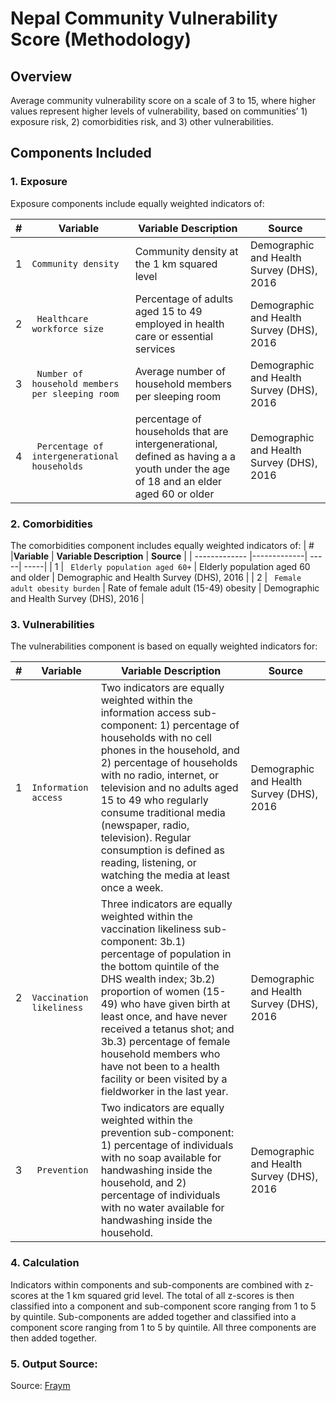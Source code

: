 # Nepal Community Vulnerability Score (Methodology)

## Overview
Average community vulnerability score on a scale of 3 to 15, where higher values represent higher levels of vulnerability, based on communities’ 1) exposure risk, 2) comorbidities risk, and 3) other vulnerabilities.

## Components Included

### 1. Exposure

Exposure components include equally weighted indicators of: 

| # | **Variable**      | **Variable Description**  | **Source** |
| ------------- |-------------| -----| -----|
| 1 | <code>Community density</code>      | Community density at the 1 km squared level| Demographic and Health Survey (DHS), 2016 |
| 2 | <code> Healthcare workforce size</code>      |  Percentage of adults aged 15 to 49 employed in health care or essential services| Demographic and Health Survey (DHS), 2016 |
| 3 | <code> Number of household members per sleeping room</code>      |  Average number of household members per sleeping room| Demographic and Health Survey (DHS), 2016 |
| 4 | <code> Percentage of intergenerational households</code>      |  percentage of households that are intergenerational, defined as having a a youth under the age of 18 and an elder aged 60 or older | Demographic and Health Survey (DHS), 2016 |


### 2. Comorbidities

The comorbidities component includes equally weighted indicators of:
| # |**Variable**      | **Variable Description**  | **Source** |
| ------------- |-------------| -----| -----|
| 1 | <code> Elderly population aged 60+</code>      | Elderly population aged 60 and older | Demographic and Health Survey (DHS), 2016 |
| 2 | <code> Female adult obesity burden</code>      |  Rate of female adult (15-49) obesity | Demographic and Health Survey (DHS), 2016 |


### 3. Vulnerabilities

The vulnerabilities component is based on equally weighted indicators for:

| # |**Variable**      | **Variable Description**  | **Source** |
| ------------- |-------------| -----| -----|
| 1 | <code> Information access</code>      | Two indicators are equally weighted within the information access sub-component: 1) percentage of households with no cell phones in the household, and 2) percentage of households with no radio, internet, or television and no adults aged 15 to 49 who regularly consume traditional media (newspaper, radio, television). Regular consumption is defined as reading, listening, or watching the media at least once a week.  | Demographic and Health Survey (DHS), 2016 |
| 2 | <code> Vaccination likeliness </code>      |  Three indicators are equally weighted within the vaccination likeliness sub-component: 3b.1) percentage of population in the bottom quintile of the DHS wealth index; 3b.2) proportion of women  (15-49) who have given birth at least once, and have never received a tetanus shot; and 3b.3) percentage of female household members who have not been to a health facility or been visited by a fieldworker in the last year. | Demographic and Health Survey (DHS), 2016 |
| 3 | <code> Prevention </code>      |    Two indicators are equally weighted within the prevention sub-component: 1) percentage of individuals with no soap available for handwashing inside the household, and 2) percentage of individuals with no water available for handwashing inside the household. | Demographic and Health Survey (DHS), 2016 |


### 4. Calculation
Indicators within components and sub-components are combined with z-scores at the 1 km squared grid level. The total of all z-scores is then classified into a component and sub-component score ranging from 1 to 5 by quintile. Sub-components are added together and classified into a component score ranging from 1 to 5 by quintile. All three components are then added together.


### 5. Output Source:
Source: [Fraym](https://fraym.io/)